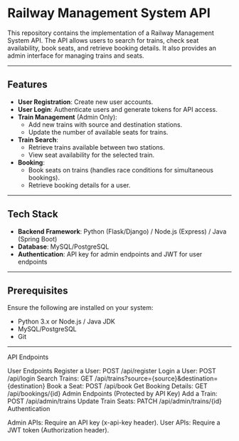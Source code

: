 # Railway Management System API

This repository contains the implementation of a Railway Management System API. The API allows users to search for trains, check seat availability, book seats, and retrieve booking details. It also provides an admin interface for managing trains and seats.

---

## Features

- **User Registration**: Create new user accounts.
- **User Login**: Authenticate users and generate tokens for API access.
- **Train Management** (Admin Only):
  - Add new trains with source and destination stations.
  - Update the number of available seats for trains.
- **Train Search**:
  - Retrieve trains available between two stations.
  - View seat availability for the selected train.
- **Booking**:
  - Book seats on trains (handles race conditions for simultaneous bookings).
  - Retrieve booking details for a user.

---

## Tech Stack

- **Backend Framework**: Python (Flask/Django) / Node.js (Express) / Java (Spring Boot)
- **Database**: MySQL/PostgreSQL
- **Authentication**: API key for admin endpoints and JWT for user endpoints

---

## Prerequisites

Ensure the following are installed on your system:
- Python 3.x or Node.js / Java JDK
- MySQL/PostgreSQL
- Git

---

API Endpoints

User Endpoints
Register a User: POST /api/register
Login a User: POST /api/login
Search Trains: GET /api/trains?source={source}&destination={destination}
Book a Seat: POST /api/book
Get Booking Details: GET /api/bookings/{id}
Admin Endpoints (Protected by API Key)
Add a Train: POST /api/admin/trains
Update Train Seats: PATCH /api/admin/trains/{id}
Authentication

Admin APIs: Require an API key (x-api-key header).
User APIs: Require a JWT token (Authorization header).

